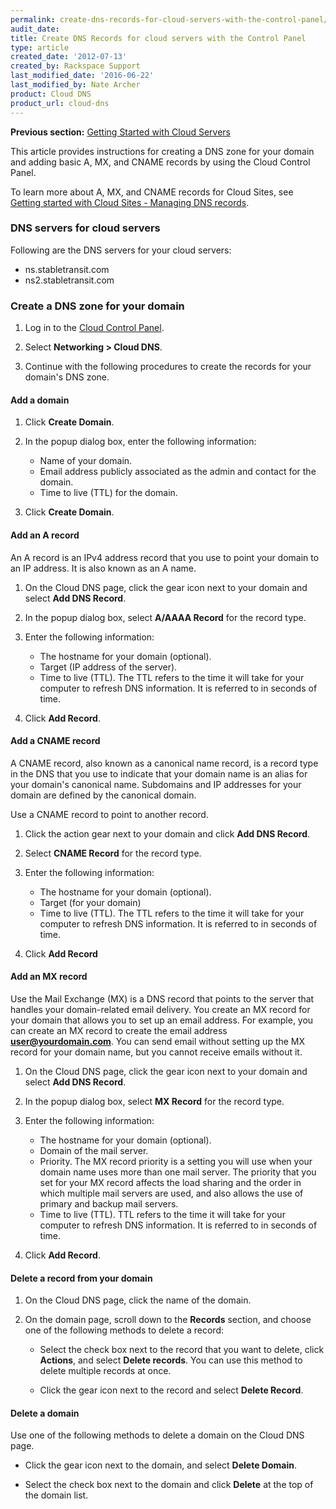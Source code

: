 ```yaml
---
permalink: create-dns-records-for-cloud-servers-with-the-control-panel/
audit_date:
title: Create DNS Records for cloud servers with the Control Panel
type: article
created_date: '2012-07-13'
created_by: Rackspace Support
last_modified_date: '2016-06-22'
last_modified_by: Nate Archer
product: Cloud DNS
product_url: cloud-dns
---
```


**Previous section:** [Getting Started with Cloud Servers](/how-to/create-a-cloud-server)

This article provides instructions for creating a DNS zone for your
domain and adding basic A, MX, and CNAME records by using the Cloud
Control Panel.

To learn more about A, MX, and CNAME records for Cloud Sites, see
[Getting started with Cloud Sites - Managing DNS records](/how-to/getting-started-with-cloud-sites-managing-dns-records).

### DNS servers for cloud servers

Following are the DNS servers for your cloud servers:

-   ns.stabletransit.com
-   ns2.stabletransit.com

### Create a DNS zone for your domain

1.  Log in to the [Cloud Control Panel](https://mycloud.rackspace.com).

2.  Select **Networking > Cloud DNS**.

3.  Continue with the following procedures to create the records for
    your domain's DNS zone.

#### Add a domain

1.  Click **Create Domain**.

2.  In the popup dialog box, enter the following information:

    -   Name of your domain.
    -   Email address publicly associated as the admin and contact for
        the domain.
    -   Time to live (TTL) for the domain.

3.  Click **Create Domain**.

#### Add an A record

An A record is an IPv4 address record that you use to point your domain
to an IP address. It is also known as an A name.

1.  On the Cloud DNS page, click the gear icon next to your domain and
    select **Add DNS Record**.

2.  In the popup dialog box, select **A/AAAA Record** for the
    record type.

3.  Enter the following information:

    -   The hostname for your domain (optional).
    -   Target (IP address of the server).
    -   Time to live (TTL). The TTL refers to the time it will take for
        your computer to refresh DNS information. It is referred to in
        seconds of time.

4.  Click **Add Record**.

#### Add a CNAME record

A CNAME record, also known as a canonical name record, is a record type
in the DNS that you use to indicate that your domain name is an alias
for your domain's canonical name. Subdomains and IP addresses for your
domain are defined by the canonical domain.

Use a CNAME record to point to another record.

1.  Click the action gear next to your domain and click **Add DNS
    Record**.

2.  Select **CNAME Record** for the record type.

3.  Enter the following information:

    -   The hostname for your domain (optional).
    -   Target (for your domain)
    -   Time to live (TTL). The TTL refers to the time it will take for
        your computer to refresh DNS information. It is referred to in
        seconds of time.

4.  Click **Add Record**

#### Add an MX record

Use the Mail Exchange (MX) is a DNS record that points to the server
that handles your domain-related email delivery. You create an MX record
for your domain that allows you to set up an email address. For example,
you can create an MX record to create the email address
**user@yourdomain.com**. You can send email without setting up the MX
record for your domain name, but you cannot receive emails without it.

1.  On the Cloud DNS page, click the gear icon next to your domain and
    select **Add DNS Record**.

2.  In the popup dialog box, select **MX Record** for the record type.

3.  Enter the following information:

    -   The hostname for your domain (optional).
    -   Domain of the mail server.
    -   Priority. The MX record priority is a setting you will use when
        your domain name uses more than one mail server. The priority
        that you set for your MX record affects the load sharing and the
        order in which multiple mail servers are used, and also allows
        the use of primary and backup mail servers.
    -   Time to live (TTL). TTL refers to the time it will take for your
        computer to refresh DNS information. It is referred to in
        seconds of time.

4.  Click **Add Record**.

#### Delete a record from your domain

1.  On the Cloud DNS page, click the name of the domain.

2.  On the domain page, scroll down to the **Records** section, and
    choose one of the following methods to delete a record:

    -   Select the check box next to the record that you want to delete,
        click **Actions**, and select **Delete records**. You can use
        this method to delete multiple records at once.

    -   Click the gear icon next to the record and select **Delete
        Record**.

#### Delete a domain

Use one of the following methods to delete a domain on the Cloud DNS
page.

-   Click the gear icon next to the domain, and select **Delete
    Domain**.

-   Select the check box next to the domain and click **Delete** at the
    top of the domain list.
